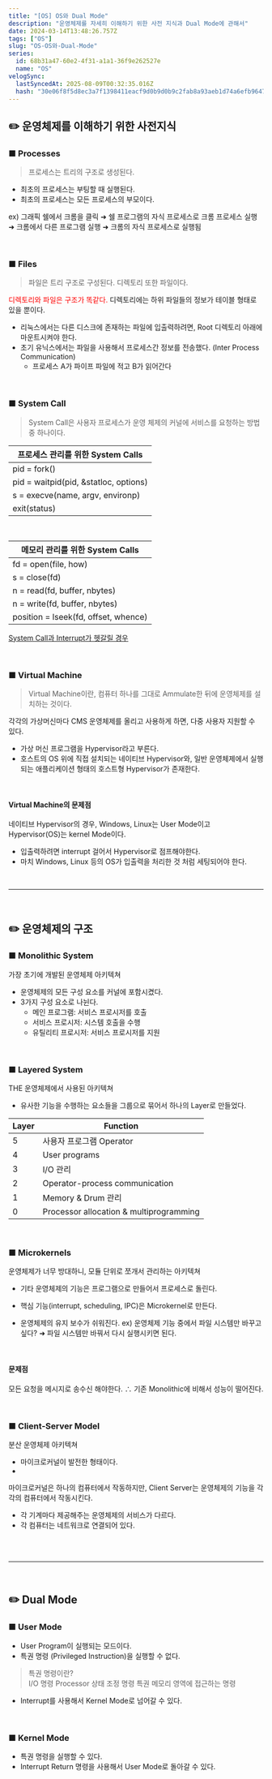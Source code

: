 ```yaml
---
title: "[OS] OS와 Dual Mode"
description: "운영체제를 자세히 이해하기 위한 사전 지식과 Dual Mode에 관해서"
date: 2024-03-14T13:48:26.757Z
tags: ["OS"]
slug: "OS-OS와-Dual-Mode"
series:
  id: 68b31a47-60e2-4f31-a1a1-36f9e262527e
  name: "OS"
velogSync:
  lastSyncedAt: 2025-08-09T00:32:35.016Z
  hash: "30e06f8f5d8ec3a7f1398411eacf9d0b9d0b9c2fab8a93aeb1d74a6efb96475b"
---
```


## ✏️ 운영체제를 이해하기 위한 사전지식


### ■ Processes 
>프로세스는 트리의 구조로 생성된다.

- 최초의 프로세스는 부팅할 때 실행된다.
- 최초의 프로세스는 모든 프로세스의 부모이다.

ex) 그래픽 쉘에서 크롬을 클릭
➜ 쉘 프로그램의 자식 프로세스로 크롬 프로세스 실행
➜ 크롬에서 다른 프로그램 실행
➜ 크롬의 자식 프로세스로 실행됨

<br>

### ■ Files
>파일은 트리 구조로 구성된다.
디렉토리 또한 파일이다.

<span style = "color:red">디렉토리와 파일은 구조가 똑같다.</span>
디렉토리에는 하위 파일들의 정보가 테이블 형태로 있을 뿐이다.

- 리눅스에서는 다른 디스크에 존재하는 파일에 입출력하려면, Root 디렉토리 아래에 마운트시켜야 한다.
- 초기 유닉스에서는 파일을 사용해서 프로세스간 정보를 전송했다. (Inter Process Communication)
   - 프로세스 A가 파이프 파일에 적고 B가 읽어간다


<br>

### ■ System Call
>System Call은 사용자 프로세스가 운영 체제의 커널에 서비스를 요청하는 방법 중 하나이다.

| 프로세스 관리를 위한 System Calls |
| - |
| pid = fork() | 
| pid = waitpid(pid, &statloc, options) | 
| s = execve(name, argv, environp) | 
| exit(status) |

<br>

| 메모리 관리를 위한 System Calls |
| - |
| fd = open(file, how) | 
| s = close(fd) | 
| n = read(fd, buffer, nbytes) | 
|n = write(fd, buffer, nbytes)|
|position = lseek(fd, offset, whence)|

<a href="https://velog.io/@jaewon-ju/CS-%EC%A7%80%EC%8B%9D-System-Call-Interrupt">System Call과 Interrupt가 헷갈릴 경우</a>

<br>

### ■ Virtual Machine
>Virtual Machine이란, 컴퓨터 하나를 그대로 Ammulate한 뒤에 운영체제를 설치하는 것이다.

각각의 가상머신마다 CMS 운영체제를 올리고 사용하게 하면, 다중 사용자 지원할 수 있다.

- 가상 머신 프로그램을 Hypervisor라고 부른다.
- 호스트의 OS 위에 직접 설치되는 네이티브 Hypervisor와, 일반 운영체제에서 실행되는 애플리케이션 형태의 호스트형 Hypervisor가 존재한다.

<br>

#### Virtual Machine의 문제점
네이티브 Hypervisor의 경우, Windows, Linux는 User Mode이고 Hypervisor(OS)는 kernel Mode이다.

- 입출력하려면 interrupt 걸어서 Hypervisor로 점프해야한다.
- 마치 Windows, Linux 등의 OS가 입출력을 처리한 것 처럼 세팅되어야 한다.


<br>

---

<br>

## ✏️ 운영체제의 구조


### ■ Monolithic System
가장 초기에 개발된 운영체제 아키텍쳐

- 운영체제의 모든 구성 요소를 커널에 포함시켰다.
- 3가지 구성 요소로 나뉜다.
   - 메인 프로그램: 서비스 프로시저를 호출
   - 서비스 프로시저: 시스템 호출을 수행
   - 유틸리티 프로시저: 서비스 프로시저를 지원

<br>

### ■ Layered System
THE 운영체제에서 사용된 아키텍쳐
- 유사한 기능을 수행하는 요소들을 그룹으로 묶어서 하나의 Layer로 만들었다.

| Layer | Function |
| - | - |
| 5 | 사용자 프로그램 Operator |
| 4 | User programs |
| 3 | I/O 관리 |
| 2 | Operator-process communication |
| 1 | Memory & Drum 관리 |
| 0 | Processor allocation & multiprogramming |

<br>

### ■ Microkernels
운영체제가 너무 방대하니, 모듈 단위로 쪼개서 관리하는 아키텍쳐

- 기타 운영체제의 기능은 프로그램으로 만들어서 프로세스로 돌린다.
- 핵심 기능(interrupt, scheduling, IPC)은 Microkernel로 만든다.

- 운영체제의 유지 보수가 쉬워진다.
ex) 운영체제 기능 중에서 파일 시스템만 바꾸고 싶다?
➜ 파일 시스템만 바꿔서 다시 실행시키면 된다.



<br>

#### 문제점
모든 요청을 메시지로 송수신 해야한다.
∴ 기존 Monolithic에 비해서 성능이 떨어진다.


<br>

### ■ Client-Server Model
분산 운영체제 아키텍쳐

- 마이크로커널이 발전한 형태이다.
-
마이크로커널은 하나의 컴퓨터에서 작동하지만, Client Server는 운영체제의 기능을 각각의 컴퓨터에서 작동시킨다.

- 각 기계마다 제공해주는 운영체제의 서비스가 다르다.
- 각 컴퓨터는 네트워크로 연결되어 있다.

<br>



<br>

---

<br>

## ✏️ Dual Mode

### ■ User Mode
- User Program이 실행되는 모드이다.
- 특권 명령 (Privileged Instruction)을 실행할 수 없다.

> 특권 명령이란?<br>
I/O 명령
Processor 상태 조정 명령
특권 메모리 영역에 접근하는 명령

- Interrupt를 사용해서 Kernel Mode로 넘어갈 수 있다.
<br>


### ■ Kernel Mode
- 특권 명령을 실행할 수 있다.
- Interrupt Return 명령을 사용해서 User Mode로 돌아갈 수 있다.


